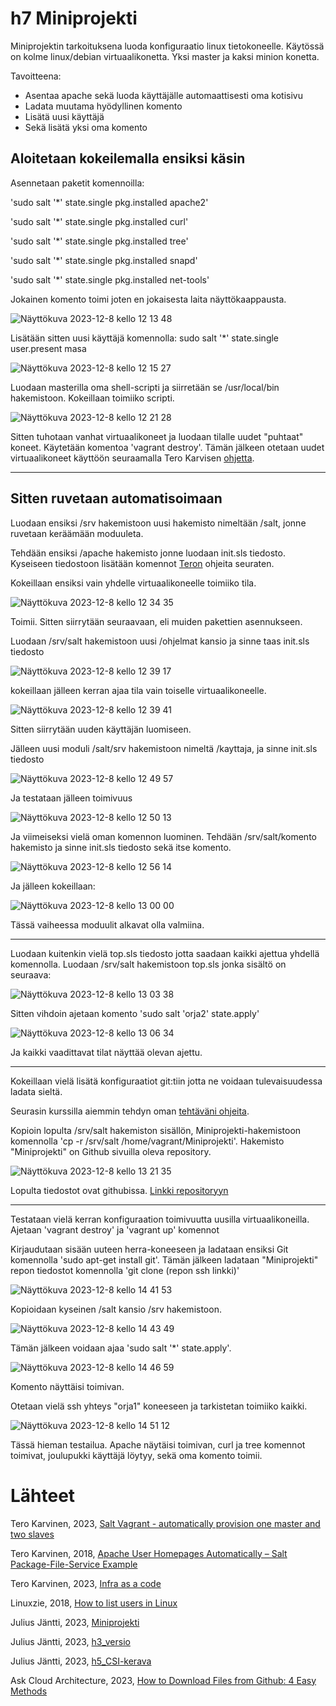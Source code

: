 # h7 Miniprojekti

Miniprojektin tarkoituksena luoda konfiguraatio linux tietokoneelle. Käytössä on kolme linux/debian virtuaalikonetta. Yksi master ja kaksi minion konetta.

Tavoitteena:
- Asentaa apache sekä luoda käyttäjälle automaattisesti oma kotisivu
- Ladata muutama hyödyllinen komento
- Lisätä uusi käyttäjä
- Sekä lisätä yksi oma komento

## Aloitetaan kokeilemalla ensiksi käsin

Asennetaan paketit komennoilla:

'sudo salt '*' state.single pkg.installed apache2'

'sudo salt '*' state.single pkg.installed curl'

'sudo salt '*' state.single pkg.installed tree'

'sudo salt '*' state.single pkg.installed snapd'

'sudo salt '*' state.single pkg.installed net-tools'

Jokainen komento toimi joten en jokaisesta laita näyttökaappausta.



![Näyttökuva 2023-12-8 kello 12 13 48](https://github.com/juliusjantti/palvelinten_hallinta_kurssi/assets/148885509/366801b2-0780-463f-a408-bd8411c8f18c)

Lisätään sitten uusi käyttäjä komennolla: sudo salt '*' state.single user.present masa

![Näyttökuva 2023-12-8 kello 12 15 27](https://github.com/juliusjantti/palvelinten_hallinta_kurssi/assets/148885509/a7b742a7-0ec8-4dbc-b628-236a61be91bf)

Luodaan masterilla oma shell-scripti ja siirretään se /usr/local/bin hakemistoon. Kokeillaan toimiiko scripti.

![Näyttökuva 2023-12-8 kello 12 21 28](https://github.com/juliusjantti/palvelinten_hallinta_kurssi/assets/148885509/eeaefd73-a2c0-4585-9f01-56fc50b50f18)

Sitten tuhotaan vanhat virtuaalikoneet ja luodaan tilalle uudet "puhtaat" koneet. Käytetään komentoa 'vagrant destroy'. Tämän jälkeen otetaan uudet virtuaalikoneet käyttöön seuraamalla Tero Karvisen [ohjetta](https://terokarvinen.com/2023/salt-vagrant/).

***

## Sitten ruvetaan automatisoimaan

Luodaan ensiksi /srv hakemistoon uusi hakemisto nimeltään /salt, jonne ruvetaan keräämään moduuleta.

Tehdään ensiksi /apache hakemisto jonne luodaan init.sls tiedosto. Kyseiseen tiedostoon lisätään komennot [Teron](https://terokarvinen.com/2018/04/03/apache-user-homepages-automatically-salt-package-file-service-example/) ohjeita seuraten. 

Kokeillaan ensiksi vain yhdelle virtuaalikoneelle toimiiko tila.

![Näyttökuva 2023-12-8 kello 12 34 35](https://github.com/juliusjantti/palvelinten_hallinta_kurssi/assets/148885509/9f5f9de8-a1f1-4f17-94f0-bdbab9df4bcb)

Toimii. Sitten siirrytään seuraavaan, eli muiden pakettien asennukseen.

Luodaan /srv/salt hakemistoon uusi /ohjelmat kansio ja sinne taas init.sls tiedosto

![Näyttökuva 2023-12-8 kello 12 39 17](https://github.com/juliusjantti/palvelinten_hallinta_kurssi/assets/148885509/c4595358-69b5-4461-b126-c69260fb6aec)

kokeillaan jälleen kerran ajaa tila vain toiselle virtuaalikoneelle.

![Näyttökuva 2023-12-8 kello 12 39 41](https://github.com/juliusjantti/palvelinten_hallinta_kurssi/assets/148885509/edf45d73-6a54-43b0-98a0-cad79bdffed9)

Sitten siirrytään uuden käyttäjän luomiseen.

Jälleen uusi moduli /salt/srv hakemistoon nimeltä /kayttaja, ja sinne init.sls tiedosto

![Näyttökuva 2023-12-8 kello 12 49 57](https://github.com/juliusjantti/palvelinten_hallinta_kurssi/assets/148885509/b395f199-968f-432f-aa44-e467e8923c96)

Ja testataan jälleen toimivuus

![Näyttökuva 2023-12-8 kello 12 50 13](https://github.com/juliusjantti/palvelinten_hallinta_kurssi/assets/148885509/b363bb91-eace-4119-b6c2-e803b2f87451)

Ja viimeiseksi vielä oman komennon luominen. Tehdään /srv/salt/komento hakemisto ja sinne init.sls tiedosto sekä itse komento.

![Näyttökuva 2023-12-8 kello 12 56 14](https://github.com/juliusjantti/palvelinten_hallinta_kurssi/assets/148885509/fa21c935-2206-4dff-ab27-f5e2497af89f)

Ja jälleen kokeillaan:

![Näyttökuva 2023-12-8 kello 13 00 00](https://github.com/juliusjantti/palvelinten_hallinta_kurssi/assets/148885509/ab6c5a1c-2a96-4794-85a2-be0fb659b39f)

Tässä vaiheessa moduulit alkavat olla valmiina. 

***

Luodaan kuitenkin vielä top.sls tiedosto jotta saadaan kaikki ajettua yhdellä komennolla. Luodaan /srv/salt hakemistoon top.sls jonka sisältö on seuraava:

![Näyttökuva 2023-12-8 kello 13 03 38](https://github.com/juliusjantti/palvelinten_hallinta_kurssi/assets/148885509/591a652f-ffcf-4847-a89a-be82d8ab931e)

Sitten vihdoin ajetaan komento 'sudo salt 'orja2' state.apply'

![Näyttökuva 2023-12-8 kello 13 06 34](https://github.com/juliusjantti/palvelinten_hallinta_kurssi/assets/148885509/8a912aa5-a96e-4962-8946-b0406aeb7124)

Ja kaikki vaadittavat tilat näyttää olevan ajettu. 

***

Kokeillaan vielä lisätä konfiguraatiot git:tiin jotta ne voidaan tulevaisuudessa ladata sieltä.

Seurasin kurssilla aiemmin tehdyn oman [tehtäväni ohjeita](https://github.com/juliusjantti/palvelinten_hallinta_kurssi/blob/main/h3_versio.md).

Kopioin lopulta /srv/salt hakemiston sisällön, Miniprojekti-hakemistoon komennolla 'cp -r /srv/salt /home/vagrant/Miniprojekti'. Hakemisto "Miniprojekti" on Github sivuilla oleva repository. 

![Näyttökuva 2023-12-8 kello 13 21 35](https://github.com/juliusjantti/palvelinten_hallinta_kurssi/assets/148885509/12710077-031b-4fb6-ba3b-877fa24f842b)

Lopulta tiedostot ovat githubissa.
[Linkki repositoryyn](https://github.com/juliusjantti/Miniprojekti)

***

Testataan vielä kerran konfiguraation toimivuutta uusilla virtuaalikoneilla. Ajetaan 'vagrant destroy' ja 'vagrant up' komennot

Kirjaudutaan sisään uuteen herra-koneeseen ja ladataan ensiksi Git komennolla 'sudo apt-get install git'. Tämän jälkeen ladataan "Miniprojekti" repon tiedostot komennolla 'git clone (repon ssh linkki)'


![Näyttökuva 2023-12-8 kello 14 41 53](https://github.com/juliusjantti/palvelinten_hallinta_kurssi/assets/148885509/27ceea16-dd22-4da3-a92a-f08395c93abb)

Kopioidaan kyseinen /salt kansio /srv hakemistoon.

![Näyttökuva 2023-12-8 kello 14 43 49](https://github.com/juliusjantti/palvelinten_hallinta_kurssi/assets/148885509/a9090e93-a419-4589-a5d4-d21c0b9acc96)

Tämän jälkeen voidaan ajaa 'sudo salt '*' state.apply'.


![Näyttökuva 2023-12-8 kello 14 46 59](https://github.com/juliusjantti/palvelinten_hallinta_kurssi/assets/148885509/5241387e-b2ec-4507-a1f2-42951bf39875)

Komento näyttäisi toimivan.

Otetaan vielä ssh yhteys "orja1" koneeseen ja tarkistetan toimiiko kaikki.

![Näyttökuva 2023-12-8 kello 14 51 12](https://github.com/juliusjantti/palvelinten_hallinta_kurssi/assets/148885509/e7b692ef-4254-4dce-b5c8-daf753355c7b)

Tässä hieman testailua. Apache näytäisi toimivan, curl ja tree komennot toimivat, joulupukki käyttäjä löytyy, sekä oma komento toimii.





# Lähteet

Tero Karvinen, 2023, [Salt Vagrant - automatically provision one master and two slaves](https://terokarvinen.com/2023/salt-vagrant/)

Tero Karvinen, 2018, [Apache User Homepages Automatically – Salt Package-File-Service Example](https://terokarvinen.com/2018/04/03/apache-user-homepages-automatically-salt-package-file-service-example/)

Tero Karvinen, 2023, [Infra as a code](https://terokarvinen.com/2023/configuration-management-2023-autumn/)

Linuxzie, 2018, [How to list users in Linux](https://linuxize.com/post/how-to-list-users-in-linux/)

Julius Jäntti, 2023, [Miniprojekti](https://github.com/juliusjantti/Miniprojekti/tree/main)

Julius Jäntti, 2023, [h3_versio](https://github.com/juliusjantti/palvelinten_hallinta_kurssi/blob/main/h3_versio.md)

Julius Jäntti, 2023, [h5_CSI-kerava](https://github.com/juliusjantti/palvelinten_hallinta_kurssi/blob/main/h5_CSI-kerava.md)

Ask Cloud Architecture, 2023, [How to Download Files from Github: 4 Easy Methods](https://www.youtube.com/watch?v=eWiPHP0us_0)








